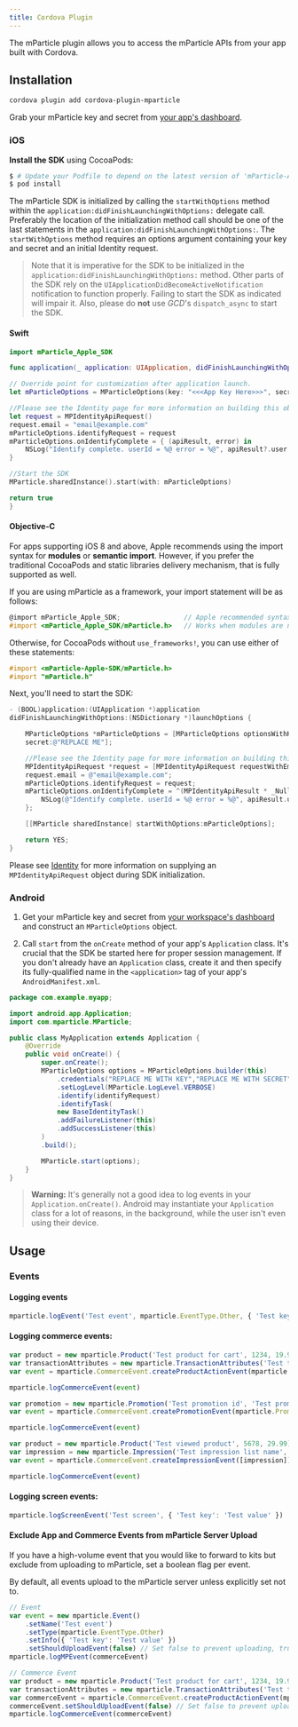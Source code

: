 ```yaml
---
title: Cordova Plugin
---
```


The mParticle plugin allows you to access the mParticle APIs from your app built with Cordova.

## Installation

```bash
cordova plugin add cordova-plugin-mparticle
```

Grab your mParticle key and secret from [your app's dashboard](https://app.mparticle.com/setup/inputs/apps).


### iOS

**Install the SDK** using CocoaPods:

```bash
$ # Update your Podfile to depend on the latest version of 'mParticle-Apple-SDK'
$ pod install
```

The mParticle SDK is initialized by calling the `startWithOptions` method within the `application:didFinishLaunchingWithOptions:` delegate call. Preferably the location of the initialization method call should be one of the last statements in the `application:didFinishLaunchingWithOptions:`. The `startWithOptions` method requires an options argument containing your key and secret and an initial Identity request.

> Note that it is imperative for the SDK to be initialized in the `application:didFinishLaunchingWithOptions:` method. Other parts of the SDK rely on the `UIApplicationDidBecomeActiveNotification` notification to function properly. Failing to start the SDK as indicated will impair it. Also, please do **not** use _GCD_'s `dispatch_async` to start the SDK.

#### Swift

```swift
import mParticle_Apple_SDK

func application(_ application: UIApplication, didFinishLaunchingWithOptions launchOptions: [UIApplicationLaunchOptionsKey: Any]?) -> Bool {

// Override point for customization after application launch.
let mParticleOptions = MParticleOptions(key: "<<<App Key Here>>>", secret: "<<<App Secret Here>>>")

//Please see the Identity page for more information on building this object
let request = MPIdentityApiRequest()
request.email = "email@example.com"
mParticleOptions.identifyRequest = request
mParticleOptions.onIdentifyComplete = { (apiResult, error) in
    NSLog("Identify complete. userId = %@ error = %@", apiResult?.user.userId.stringValue ?? "Null User ID", error?.localizedDescription ?? "No Error Available")
}

//Start the SDK
MParticle.sharedInstance().start(with: mParticleOptions)

return true
}
```

#### Objective-C

For apps supporting iOS 8 and above, Apple recommends using the import syntax for **modules** or **semantic import**. However, if you prefer the traditional CocoaPods and static libraries delivery mechanism, that is fully supported as well.

If you are using mParticle as a framework, your import statement will be as follows:

```objectivec
@import mParticle_Apple_SDK;                // Apple recommended syntax, but requires "Enable Modules (C and Objective-C)" in pbxproj
#import <mParticle_Apple_SDK/mParticle.h>   // Works when modules are not enabled

```

Otherwise, for CocoaPods without `use_frameworks!`, you can use either of these statements:

```objectivec
#import <mParticle-Apple-SDK/mParticle.h>
#import "mParticle.h"
```

Next, you'll need to start the SDK:

```objectivec
- (BOOL)application:(UIApplication *)application
didFinishLaunchingWithOptions:(NSDictionary *)launchOptions {

    MParticleOptions *mParticleOptions = [MParticleOptions optionsWithKey:@"REPLACE ME"
    secret:@"REPLACE ME"];

    //Please see the Identity page for more information on building this object
    MPIdentityApiRequest *request = [MPIdentityApiRequest requestWithEmptyUser];
    request.email = @"email@example.com";
    mParticleOptions.identifyRequest = request;
    mParticleOptions.onIdentifyComplete = ^(MPIdentityApiResult * _Nullable apiResult, NSError * _Nullable error) {
        NSLog(@"Identify complete. userId = %@ error = %@", apiResult.user.userId, error);
    };

    [[MParticle sharedInstance] startWithOptions:mParticleOptions];

    return YES;
}
```

Please see [Identity](http://docs.mparticle.com/developers/sdk/ios/identity/) for more information on supplying an `MPIdentityApiRequest` object during SDK initialization.


### Android

1. Get your mParticle key and secret from [your workspace's dashboard](https://app.mparticle.com/setup/inputs/apps) and construct an `MParticleOptions` object.

2. Call `start` from the `onCreate` method of your app's `Application` class. It's crucial that the SDK be started here for proper session management. If you don't already have an `Application` class, create it and then specify its fully-qualified name in the `<application>` tag of your app's `AndroidManifest.xml`.

```java
package com.example.myapp;

import android.app.Application;
import com.mparticle.MParticle;

public class MyApplication extends Application {
    @Override
    public void onCreate() {
        super.onCreate();
        MParticleOptions options = MParticleOptions.builder(this)
            .credentials("REPLACE ME WITH KEY","REPLACE ME WITH SECRET")
            .setLogLevel(MParticle.LogLevel.VERBOSE)
            .identify(identifyRequest)
            .identifyTask(
            new BaseIdentityTask()
            .addFailureListener(this)
            .addSuccessListener(this)
        )
        .build();

        MParticle.start(options);
    }
}
```

> **Warning:** It's generally not a good idea to log events in your `Application.onCreate()`. Android may instantiate your `Application` class for a lot of reasons, in the background, while the user isn't even using their device.

## Usage

### Events

#### Logging events

```js
mparticle.logEvent('Test event', mparticle.EventType.Other, { 'Test key': 'Test value' })
```

#### Logging commerce events:

```js
var product = new mparticle.Product('Test product for cart', 1234, 19.99)
var transactionAttributes = new mparticle.TransactionAttributes('Test transaction id')
var event = mparticle.CommerceEvent.createProductActionEvent(mparticle.ProductActionType.AddToCart, [product], transactionAttributes)

mparticle.logCommerceEvent(event)
```

```js
var promotion = new mparticle.Promotion('Test promotion id', 'Test promotion name', 'Test creative', 'Test position')
var event = mparticle.CommerceEvent.createPromotionEvent(mparticle.PromotionActionType.View, [promotion])

mparticle.logCommerceEvent(event)
```

```js
var product = new mparticle.Product('Test viewed product', 5678, 29.99)
var impression = new mparticle.Impression('Test impression list name', [product])
var event = mparticle.CommerceEvent.createImpressionEvent([impression])

mparticle.logCommerceEvent(event)
```

#### Logging screen events:

```js
mparticle.logScreenEvent('Test screen', { 'Test key': 'Test value' })
```

#### Exclude App and Commerce Events from mParticle Server Upload

If you have a high-volume event that you would like to forward to kits but exclude from uploading to mParticle, set a boolean flag per event.

By default, all events upload to the mParticle server unless explicitly set not to.

```js
// Event
var event = new mparticle.Event()
    .setName('Test event')
    .setType(mparticle.EventType.Other)
    .setInfo({ 'Test key': 'Test value' })
    .setShouldUploadEvent(false) // Set false to prevent uploading, true or omit to upload
mparticle.logMPEvent(commerceEvent)

// Commerce Event
var product = new mparticle.Product('Test product for cart', 1234, 19.99)
var transactionAttributes = new mparticle.TransactionAttributes('Test transaction id')
var commerceEvent = mparticle.CommerceEvent.createProductActionEvent(mparticle.ProductActionType.AddToCart, [product], transactionAttributes)
commerceEvent.setShouldUploadEvent(false) // Set false to prevent uploading, true or omit to upload
mparticle.logCommerceEvent(commerceEvent)
```
